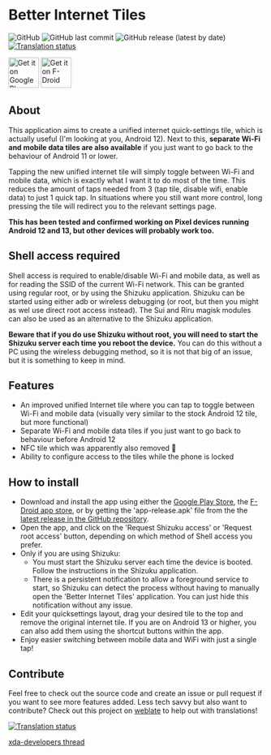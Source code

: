 # Better Internet Tiles

<img alt="GitHub" src="https://img.shields.io/github/license/casperverswijvelt/better-internet-tiles"> <img alt="GitHub last commit" src="https://img.shields.io/github/last-commit/casperverswijvelt/better-internet-tiles"> <img alt="GitHub release (latest by date)" src="https://img.shields.io/github/v/release/casperverswijvelt/better-internet-tiles"> <a href="https://hosted.weblate.org/engage/better-internet-tiles/"><img src="https://hosted.weblate.org/widgets/better-internet-tiles/-/translations/svg-badge.svg" alt="Translation status" />
</a>

<a href="https://play.google.com/store/apps/details?id=be.casperverswijvelt.unifiedinternetqs"><img alt="Get it on Google Play" src="https://play.google.com/intl/en_us/badges/images/generic/en-play-badge.png" height=60px /></a> <a href="https://f-droid.org/packages/be.casperverswijvelt.unifiedinternetqs"><img src="https://fdroid.gitlab.io/artwork/badge/get-it-on.png" alt="Get it on F-Droid" height="60px"></a>


## About

This application aims to create a unified internet quick-settings tile, which is actually useful (I'm looking at you, Android 12). Next to this, **separate Wi-Fi and mobile data tiles are also available** if you just want to go back to the behaviour of Android 11 or lower.

Tapping the new unified internet tile will simply toggle between Wi-Fi and mobile data, which is exactly what I want it to do most of the time. This reduces the amount of taps needed from 3 (tap tile, disable wifi, enable data) to just 1 quick tap. In situations where you still want more control, long pressing the tile will redirect you to the relevant settings page.

**This has been tested and confirmed working on Pixel devices running Android 12 and 13, but other devices will probably work too.**

## Shell access required
Shell access is required to enable/disable Wi-Fi and mobile data, as well as for reading the SSID of the current Wi-Fi network. This can be granted using regular root, or by using the Shizuku application. Shizuku can be started using either adb or wireless debugging (or root, but then you might as wel use direct root access instead). The Sui and Riru magisk modules can also be used as an alternative to the Shizuku application.

**Beware that if you do use Shizuku without root, you will need to start the Shizuku server each time you reboot the device.** You can do this without a PC using the wireless debugging method, so it is not that big of an issue, but it is something to keep in mind.

## Features
- An improved unified Internet tile where you can tap to toggle between Wi-Fi and mobile data (visually very similar to the stock Android 12 tile, but more functional)
- Separate Wi-Fi and mobile data tiles if you just want to go back to behaviour before Android 12
- NFC tile which was apparently also removed 🤷
- Ability to configure access to the tiles while the phone is locked

## How to install
- Download and install the app using either the [Google Play Store](https://play.google.com/store/apps/details?id=be.casperverswijvelt.unifiedinternetqs), the [F-Droid app store](https://f-droid.org/packages/be.casperverswijvelt.unifiedinternetqs), or by getting the 'app-release.apk' file from the the [latest release in the GitHub repository](https://github.com/CasperVerswijvelt/Unified-Internet-QS/releases/latest).
- Open the app, and click on the 'Request Shizuku access' or 'Request root access' button, depending on which method of Shell access you prefer.
- Only if you are using Shizuku:
  - You must start the Shizuku server each time the device is booted. Follow the instructions in the Shizuku application.
  - There is a persistent notification to allow a foreground service to start, so Shizuku can detect the process without having to manually open the 'Better Internet Tiles' application. You can just hide this notification without any issue.
- Edit your quicksettings layout, drag your desired tile to the top and remove the original internet tile.
If you are on Android 13 or higher, you can also add them using the shortcut buttons within the app.
- Enjoy easier switching between mobile data and WiFi with just a single tap!

## Contribute
Feel free to check out the source code and create an issue or pull request if you want to see more features added.
Less tech savvy but also want to contribute? Check out this project on [weblate](https://hosted.weblate.org/guide/better-internet-tiles/translations/) to help out with translations!

<a href="https://hosted.weblate.org/engage/better-internet-tiles/">
<img src="https://hosted.weblate.org/widgets/better-internet-tiles/-/translations/287x66-grey.png" alt="Translation status" />
</a>

[xda-developers thread](https://forum.xda-developers.com/t/better-internet-tiles-root.4373925/)
